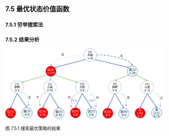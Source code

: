 
## 7.5 最优状态价值函数

### 7.5.1 穷举搜索法

### 7.5.2 结果分析

<img src="./img/shoot-result-search.png" width=660>

图 7.5.1 搜索最优策略的结果
